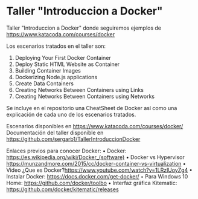 # Taller "Introduccion a Docker"
Taller "Introduccion a Docker" donde seguiremos ejemplos de https://www.katacoda.com/courses/docker

Los escenarios tratados en el taller son:
1) Deploying Your First Docker Container
2) Deploy Static HTML Website as Container
3) Building Container Images
4) Dockerizing Node.js applications
5) Create Data Containers
6) Creating Networks Between Containers using Links
7) Creating Networks Between Containers using Networks

Se incluye en el repositorio una CheatSheet de Docker así como una explicación de cada uno de los escenarios tratados.

Escenarios disponibles en https://www.katacoda.com/courses/docker/
Documentación del taller disponible en https://github.com/sergarb1/TallerIntroduccionDocker

Enlaces previos para conocer Docker:
    • Docker: https://es.wikipedia.org/wiki/Docker_(software)
    • Docker vs Hypervisor https://munzandmore.com/2015/cc/docker-container-vs-virtualization
    • Video ¿Que es Docker?https://www.youtube.com/watch?v=1LRzlUoyZg4
    • Instalar Docker: https://docs.docker.com/get-docker/
        ◦ Para Windows 10 Home: https://github.com/docker/toolbo
    • Interfaz gráfica Kitematic: https://github.com/docker/kitematic/releases
